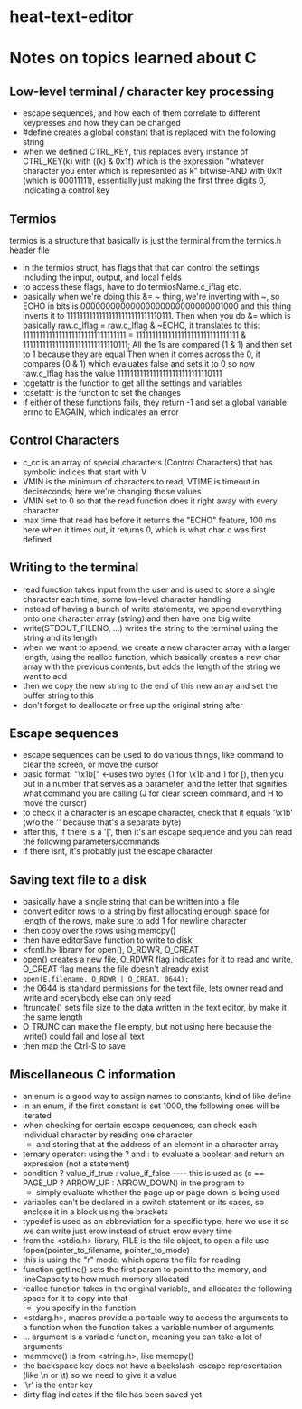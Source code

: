 # heat-text-editor

# Notes on topics learned about C

## Low-level terminal / character key processing
- escape sequences, and how each of them correlate to different keypresses and how they can be changed
- #define creates a global constant that is replaced with the following string
- when we defined CTRL_KEY, this replaces every instance of CTRL_KEY(k) with ((k) & 0x1f) which is the expression
  "whatever character you enter which is represented as k" bitwise-AND with 0x1f (which is 00011111), essentially
  just making the first three digits 0, indicating a control key

## Termios
  termios is a structure that basically is just the terminal from the termios.h header file
- in the termios struct, has flags that that can control the settings including the input, output, and local fields
- to access these flags, have to do termiosName.c_iflag etc.
- basically when we're doing this &= ~ thing, we're inverting with ~,
    so ECHO in bits is 00000000000000000000000000001000 and this thing inverts it to
    11111111111111111111111111110111. Then when you do &= which is basically 
    raw.c_lflag = raw.c_lflag & ~ECHO, it translates to this:
    11111111111111111111111111111111 = 11111111111111111111111111111111 & 11111111111111111111111111110111;
    All the 1s are compared (1 & 1) and then set to 1 because they are equal
    Then when it comes across the 0, it compares (0 & 1) which evaluates false and sets it to 0
    so now raw.c_lflag has the value 11111111111111111111111111110111
- tcgetattr is the function to get all the settings and variables
- tcsetattr is the function to set the changes
- if either of these functions fails, they return -1 and set a global variable errno to EAGAIN, which indicates an error

## Control Characters
- c_cc is an array of special characters (Control Characters) that has symbolic indices that start with V
- VMIN is the minimum of characters to read, VTIME is timeout in deciseconds; here we're changing those values
- VMIN set to 0 so that the read function does it right away with every character
- max time that read has before it returns the "ECHO" feature, 100 ms here when it times out, 
    it returns 0, which is what char c was first defined

## Writing to the terminal
- read function takes input from the user and is used to store a single character each time, some low-level character handling
- instead of having a bunch of write statements, we append everything onto one character array (string) and then have one big write
- write(STDOUT_FILENO, ...) writes the string to the terminal using the string and its length
- when we want to append, we create a new character array with a larger length, using the realloc function, which basically
  creates a new char array with the previous contents, but adds the length of the string we want to add
 - then we copy the new string to the end of this new array and set the buffer string to this
 - don't forget to deallocate or free up the original string after

## Escape sequences
 - escape sequences can be used to do various things, like command to clear the screen, or move the cursor
 - basic format: "\x1b[" <-uses two bytes (1 for \x1b and 1 for [), then you put in a number that serves as a parameter,
    and the letter that signifies what command you are calling (J for clear screen command, and H to move the cursor)
- to check if a character is an escape character, check that it equals '\x1b' (w/o the '\' because that's a separate byte)
- after this, if there is a '[', then it's an escape sequence and you can read the following parameters/commands
- if there isnt, it's probably just the escape character

## Saving text file to a disk
 - basically have a single string that can be written into a file
 - convert editor rows to a string by first allocating enough space for length of the rows, make sure to add 1 for newline character
 - then copy over the rows using memcpy()
 - then have editorSave function to write to disk
 - <fcntl.h> library for open(), O_RDWR, O_CREAT
 - open() creates a new file, O_RDWR flag indicates for it to read and write, O_CREAT flag means the file doesn't already exist
 - ```open(E.filename, O_RDWR | O_CREAT, 0644);```
 - the 0644 is standard permissions for the text file, lets owner read and write and ecerybody else can only read
 - ftruncate() sets file size to the data written in the text editor, by make it the same length
 - O_TRUNC can make the file empty, but not using here because the write() could fail and lose all text
 - then map the Ctrl-S to save

## Miscellaneous C information
- an enum is a good way to assign names to constants, kind of like define
- in an enum, if the first constant is set 1000, the following ones will be iterated
- when checking for certain escape sequences, can check each individual character by reading one character,
  - and storing that at the address of an element in a character array
- ternary operator: using the ? and : to evaluate a boolean and return an expression (not a statement)
- condition ? value_if_true : value_if_false ---- this is used as (c == PAGE_UP ? ARROW_UP : ARROW_DOWN) in the program to 
  - simply evaluate whether the page up or page down is being used
- variables can't be declared in a switch statement or its cases, so enclose it in a block using the brackets
- typedef is used as an abbreviation for a specific type, here we use it so we can write just erow instead of struct erow every time
- from the <stdio.h> library, FILE is the file object, to open a file use fopen(pointer_to_filename, pointer_to_mode)
- this is using the "r" mode, which opens the file for reading
- function getline() sets the first param to point to the memory, and lineCapacity to how much memory allocated
- realloc function takes in the original variable, and allocates the following space for it to copy into that 
  - you specify in the function
- <stdarg.h>, macros provide a portable way to access the arguments to a function when the function takes a variable number of arguments
- ... argument is a variadic function, meaning you can take a lot of arguments
- memmove() is from <string.h>, like memcpy()
- the backspace key does not have a backslash-escape representation (like \n or \t) so we need to give it a value
- '\r' is the enter key
- dirty flag indicates if the file has been saved yet
  